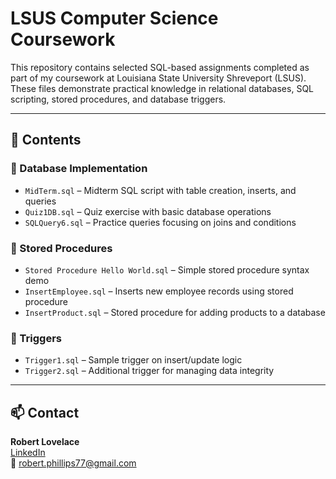 # LSUS Computer Science Coursework

This repository contains selected SQL-based assignments completed as part of my coursework at Louisiana State University Shreveport (LSUS). These files demonstrate practical knowledge in relational databases, SQL scripting, stored procedures, and database triggers.

---

## 📁 Contents

### 📂 Database Implementation
- `MidTerm.sql` – Midterm SQL script with table creation, inserts, and queries
- `Quiz1DB.sql` – Quiz exercise with basic database operations
- `SQLQuery6.sql` – Practice queries focusing on joins and conditions

### 📂 Stored Procedures
- `Stored Procedure Hello World.sql` – Simple stored procedure syntax demo
- `InsertEmployee.sql` – Inserts new employee records using stored procedure
- `InsertProduct.sql` – Stored procedure for adding products to a database

### 📂 Triggers
- `Trigger1.sql` – Sample trigger on insert/update logic
- `Trigger2.sql` – Additional trigger for managing data integrity

---

## 📫 Contact

**Robert Lovelace**  
[LinkedIn](https://www.linkedin.com/in/lovelacer)  
📧 robert.phillips77@gmail.com
